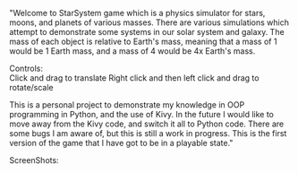 "Welcome to StarSystem game which is a physics simulator for stars, moons, and planets of various masses. There are various simulations
which attempt to demonstrate some systems in our solar system and galaxy. The mass of each object is relative to Earth's mass, meaning that a mass of 1 would be 1 Earth mass, and a mass of 4 would be 4x Earth's mass.

Controls:    
Click and drag to translate
Right click and then left click and drag to rotate/scale

This is a personal project to demonstrate my knowledge in OOP programming in Python, and the use of Kivy. In the future I would like to move away from the Kivy code, and switch it all to Python code. There are some bugs I am aware of, but this is still a work in progress. This is the first version of the game that I have got to be in a playable state."

ScreenShots:
